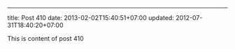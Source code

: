 ---
title: Post 410
date: 2013-02-02T15:40:51+07:00
updated: 2012-07-31T18:40:20+07:00

This is content of post 410